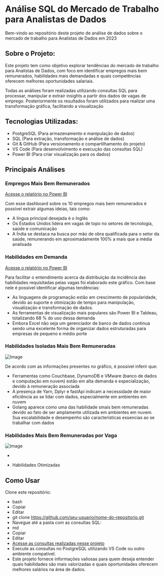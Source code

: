 # Análise SQL do Mercado de Trabalho para Analistas de Dados

Bem-vindo ao repositório deste projeto de análise de dados sobre o mercado de trabalho para Analistas de Dados em 2023

## Sobre o Projeto:

Este projeto tem como objetivo explorar tendências do mercado de trabalho para Analistas de Dados, com foco em identificar empregos mais bem remunerados, habilidades mais demandadas e quais competências oferecem melhores oportunidades salariais.

Todas as análises foram realizadas utilizando consultas SQL para processar, manipular e extrair insights a partir dos dados de vagas de emprego. Posteriormente os resultados foram utilizados para realizar uma transformação gráfica, facilitando a visualização

## Tecnologias Utilizadas:

* PostgreSQL (Para armazenamento e manipulação de dados)
* SQL (Para extração, transformação e análise de dados)
* Git & GitHub (Para versionamento e compartilhamento do projeto)
* VS Code (Para desenvolvimento e execução das consultas SQL)
* Power BI (Para criar visualização para os dados)

## Principais Análises

### Empregos Mais Bem Remunerados

[Acesse o relatório no Power BI]((https://github.com/DouglasGregorySantanaSilva/Projeto_SQL/blob/main/10_Empregos_Remunerados.pbix))

Com esse dashboard sobre os 10 empregos mais bem remunerados é possível extrair algumas ideias, tais como:

* A língua principal desejada é o Inglês
* Os Estados Unidos lidera em vagas de topo no setores de tecnologia, saúde e comunicação
* A Índia se destaca na busca por mão de obra qualificada para o setor da saúde, remunerando em aproximadamente 100% a mais que a média analisada

### Habilidades em Demanda

[Acesse o relatório no Power BI](https://app.powerbi.com/groups/me/reports/c700984f-9d7d-4a9a-b87a-c63218afeb99/579eca483b7218ca0bab?experience=power-bi)

Para facilitar o entendimento acerca da distribuição da incidência das habilidades requisitadas pelas vagas foi elaborado este gráfico. Com base nele é possível identificar algumas tendências:

* As linguagens de programação estão em crescimento de popularidade, devido ao suporte e otimização de tempo para manipulação, visualização e transformação de dados.
* As ferramentas de visualização mais populares são Power BI e Tableau, totalizando 68 % do uso dessa demanda
* Embora Excel não seja um gerenciador de banco de dados continua sendo uma excelente forma de organizar dados estruturadas para empresas de pequeno e médio porte

### Habilidades Isoladas Mais Bem Remuneradas

![Image](https://github.com/user-attachments/assets/d4b92d21-4e72-47d5-8053-68629479199e)

De acordo com as informações presentes no gráfico, é possível inferir que:

* Ferramentas como Couchbase, DynamoDB e VMware (banco de dados e computação em nuvem) estão em alta demanda e especialização, devido à remuneração associada
* A presença de Yarn, Dplyr e fastApi indicam a necessidade de maior eficiência ao se lidar com dados, especialmente em ambientes em nuvem
* Golang aparece como uma das habilidade smais bem remuneradas devido ao fato de ser amplamente utilizada em ambientes em nuvem. Sua escalabilidade e desempenho são características essencias ao se trabalhar com dados

### Habilidades Mais Bem Remuneradas por Vaga

![Image](https://github.com/user-attachments/assets/0f4acaea-610b-4865-a6f1-2d5a4f7d532e)

* 

* Habilidades Otimizadas

## Como Usar

Clone este repositório:
* bash
* Copiar
* Editar
* git clone https://github.com/seu-usuario/nome-do-repositorio.git
* Navegue até a pasta com as consultas SQL:
* md
* Copiar
* Editar
* [Acesse as consultas realizadas nesse projeto](Projeto_SQL/)
* Execute as consultas no PostgreSQL utilizando VS Code ou outro ambiente compatível.
* Este projeto fornece informações valiosas para quem deseja entender quais habilidades são mais valorizadas e quais oportunidades oferecem melhores salários na área de dados.

